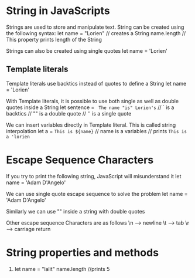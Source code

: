 # String in JavaScripts
Strings are used to store and manipulate text. String can be created using the following syntax:
    let name = "Lorien" // creates a String
    name.length // This property prints length of the String

Strings can also be created using single quotes
    let name = 'Lorien'

## Template literals
Template literals use backtics instead of quotes to define a String
    let name = 'Lorien'

With Template literals, it is possible to use both single as well as double quotes inside a String
    let sentence = ` The name "is" Lorien's`
    // ` is a backtics
    // "" is a double quote
    // '' is a single quote

We can insert variables directly in Template literal. This is called string interpolation
    let a = `This is ${name}`   // name is a variables
    // prints `This is a 'lorien`

# Escape Sequence Characters
If you try to print the following string, JavaScript will misunderstand it
    let name = 'Adam D'Angelo'

We can use single quote escape sequence to solve the problem
    let name = 'Adam D\'Angelo'

Similarly we can use \"" inside a string with double quotes

Other escape sequence Characters are as follows
\n --> newline
\t --> tab
\r --> carriage return

# String properties and methods
1. let name = "lalit"
        name.length     //prints 5

